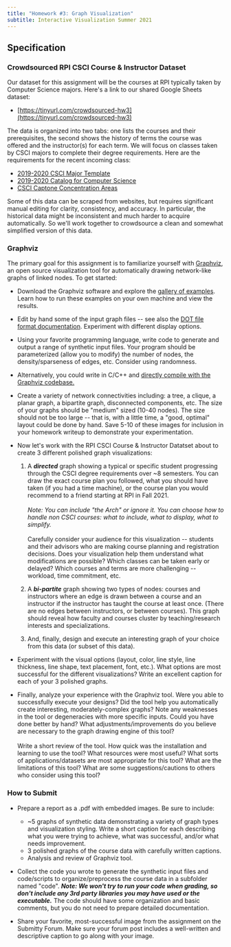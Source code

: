 ```yaml
---
title: "Homework #3: Graph Visualization"
subtitle: Interactive Visualization Summer 2021
---
```


## Specification

### Crowdsourced RPI CSCI Course & Instructor Dataset
Our dataset for this assignment will be the courses at RPI typically taken by Computer Science majors. Here's a link to our shared Google Sheets dataset:  

* [https://tinyurl.com/crowdsourced-hw3](https://tinyurl.com/crowdsourced-hw3)  

The data is organized into two tabs: one lists the courses and their prerequisites, the second shows the history of terms the course was offered and the instructor(s) for each term. We will focus on classes taken by CSCI majors to complete their degree requirements. Here are the requirements for the recent incoming class:   

* [2019-2020 CSCI Major Template](https://rpi.app.box.com/v/csci-2023-template)  
* [2019-2020 Catalog for Computer Science](http://catalog.rpi.edu/preview_program.php?catoid=20&poid=4545&hl=%22computer+science%22&returnto=search)  
* [CSCI Captone Concentration Areas](https://rpi.app.box.com/s/v8w9dejrfenfm2r3ig4exhv4atd9ktyt)  

Some of this data can be scraped from websites, but requires significant manual editing for clarity, consistency, and accuracy. In particular, the historical data might be inconsistent and much harder to acquire automatically. So we'll work together to crowdsource a clean and somewhat simplified version of this data.  

### Graphviz
The primary goal for this assignment is to familiarize yourself with [Graphviz](http://www.graphviz.org/), an open source visualization tool for automatically drawing network-like graphs of linked nodes. To get started:  

* Download the Graphviz software and explore the [gallery of examples](http://www.graphviz.org/gallery/). Learn how to run these examples on your own machine and view the results.  

* Edit by hand some of the input graph files -- see also the [DOT file format documentation](https://graphviz.org/doc/info/lang.html). Experiment with different display options.  

* Using your favorite programming language, write code to generate and output a range of synthetic input files. Your program should be parameterized (allow you to modify) the number of nodes, the density/sparseness of edges, etc. Consider using randomness.  

* Alternatively, you could write in C/C++ and [directly compile with the Graphviz codebase.](https://graphviz.org/pdf/libguide.pdf)  

* Create a variety of network connectivities including: a tree, a clique, a planar graph, a bipartite graph, disconnected components, etc. The size of your graphs should be "medium" sized (10-40 nodes). The size should not be too large -- that is, with a little time, a "good, optimal" layout could be done by hand. Save 5-10 of these images for inclusion in your homework writeup to demonstrate your experimentation.  

* Now let's work with the RPI CSCI Course & Instructor Datatset about to create 3 different polished graph visualizations:  

  1. A ___directed___ graph showing a typical or specific student progressing through the CSCI degree requirements over ~8 semesters. You can draw the exact course plan you followed, what you should have taken (if you had a time machine), or the course plan you would recommend to a friend starting at RPI in Fall 2021.\
  \
  _Note: You can include "the Arch" or ignore it. You can choose how to handle non CSCI courses: what to include, what to display, what to simplify._\
  \
  Carefully consider your audience for this visualization -- students and their advisors who are making course planning and registration decisions. Does your visualization help them understand what modifications are possible? Which classes can be taken early or delayed? Which courses and terms are more challenging -- workload, time commitment, etc.

  2. A ___bi-partite___ graph showing two types of nodes: courses and instructors where an edge is drawn between a course and an instructor if the instructor has taught the course at least once. (There are no edges between instructors, or between courses). This graph should reveal how faculty and courses cluster by teaching/research interests and specializations.

  3. And, finally, design and execute an interesting graph of your choice from this data (or subset of this data).

* Experiment with the visual options (layout, color, line style, line thickness, line shape, text placement, font, etc.). What options are most successful for the different visualizations? Write an excellent caption for each of your 3 polished graphs.

* Finally, analyze your experience with the Graphviz tool. Were you able to successfully execute your designs? Did the tool help you automatically create interesting, moderately-complex graphs? Note any weaknesses in the tool or degeneracies with more specific inputs. Could you have done better by hand? What adjustments/improvements do you believe are necessary to the graph drawing engine of this tool?  
\
Write a short review of the tool. How quick was the installation and learning to use the tool? What resources were most useful? What sorts of applications/datasets are most appropriate for this tool? What are the limitations of this tool? What are some suggestions/cautions to others who consider using this tool?

### How to Submit
* Prepare a report as a .pdf with embedded images. Be sure to include:

  * \~5 graphs of synthetic data demonstrating a variety of graph types and visualization styling. Write a short caption for each describing what you were trying to achieve, what was successful, and/or what needs improvement.  
  * 3 polished graphs of the course data with carefully written captions.
  * Analysis and review of Graphviz tool.

* Collect the code you wrote to generate the synthetic input files and code/scripts to organize/preprocess the course data in a subfolder named "code". ___Note: We won't try to run your code when grading, so don't include any 3rd party libraries you may have used or the executable.___ The code should have some organization and basic comments, but you do not need to prepare detailed documentation.
* Share your favorite, most-successful image from the assignment on the Submitty Forum. Make sure your forum post includes a well-written and descriptive caption to go along with your image.
